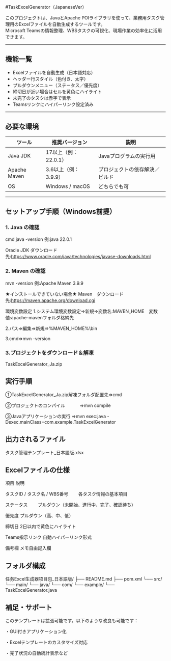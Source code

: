 #TaskExcelGenerator（JapaneseVer）

このプロジェクトは、JavaとApache POIライブラリを使って、業務用タスク管理用のExcelファイルを自動生成するツールです。  
Microsoft Teamsの情報整理、WBSタスクの可視化、現場作業の効率化に活用できます。

---

## 機能一覧

- Excelファイルを自動生成（日本語対応）
- ヘッダー行スタイル（色付き、太字）
- プルダウンメニュー（ステータス／優先度）
- 締切日が近い場合はセルを黄色にハイライト
- 未完了のタスクは赤字で表示
- Teamsリンクにハイパーリンク設定済み

---

## 必要な環境

| ツール       | 推奨バージョン           | 説明                   
|--------------|--------------------------|--------------------------
| Java JDK     | 17以上（例：22.0.1）     | Javaプログラムの実行用 
| Apache Maven | 3.6以上（例：3.9.9）     | プロジェクトの依存解決／ビルド 
| OS           | Windows / macOS          | どちらでも可 

---

## セットアップ手順（Windows前提）

### 1. Java の確認
cmd java -version
例:java 22.0.1

Oracle JDK ダウンロード先:https://www.oracle.com/java/technologies/javase-downloads.html

### 2. Maven の確認
mvn -version
例:Apache Maven 3.9.9

★インストールできていない場合★
Maven　ダウンロード先:https://maven.apache.org/download.cgi

環境変数設定
1.システム環境変数設定⇒新規⇒変数名:MAVEN_HOME　変数値:apache-mavenフォルダ格納先

2.パス⇒編集⇒新規⇒%MAVEN_HOME%\bin

3.cmd⇒mvn -version

### 3.プロジェクトをダウンロード＆解凍
TaskExcelGenerator_Ja.zip


## 実行手順
①TaskExcelGenerator_Ja.zip解凍フォルダ配置先⇒cmd

②プロジェクトのコンパイル　　　 ⇒mvn compile

③Javaアプリケーションの実行     ⇒mvn exec:java -Dexec.mainClass=com.example.TaskExcelGenerator

## 出力されるファイル
タスク管理テンプレート_日本語版.xlsx

## Excelファイルの仕様
項目	                        説明

タスクID / タスク名 / WBS番号	　　各タスク情報の基本項目

ステータス	                　　プルダウン（未開始、進行中、完了、確認待ち）

優先度	                        プルダウン（高、中、低）

締切日	                        2日以内で黄色にハイライト

Teams指示リンク	                自動ハイパーリンク形式

備考欄	                        メモ自由記入欄

## フォルダ構成
任务Excel生成器项目包_日本語版/
├── README.md
├── pom.xml
└── src/
    └── main/
        └── java/
            └── com/
                └── example/
                    └── TaskExcelGenerator.java

## 補足・サポート
このテンプレートは拡張可能です。以下のような改良も可能です：

・GUI付きアプリケーション化

・Excelテンプレートのカスタマイズ対応

・完了状況の自動統計表示など

